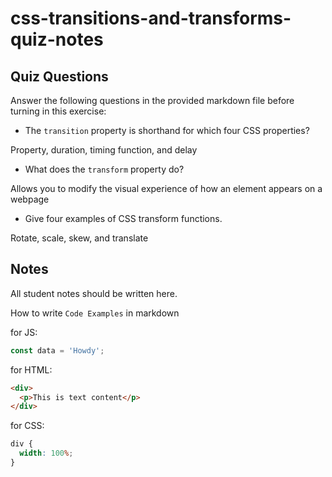 # css-transitions-and-transforms-quiz-notes

## Quiz Questions

Answer the following questions in the provided markdown file before turning in this exercise:

- The `transition` property is shorthand for which four CSS properties?

Property, duration, timing function, and delay

- What does the `transform` property do?

Allows you to modify the visual experience of how an element appears on a webpage

- Give four examples of CSS transform functions.

Rotate, scale, skew, and translate

## Notes

All student notes should be written here.

How to write `Code Examples` in markdown

for JS:

```javascript
const data = 'Howdy';
```

for HTML:

```html
<div>
  <p>This is text content</p>
</div>
```

for CSS:

```css
div {
  width: 100%;
}
```
